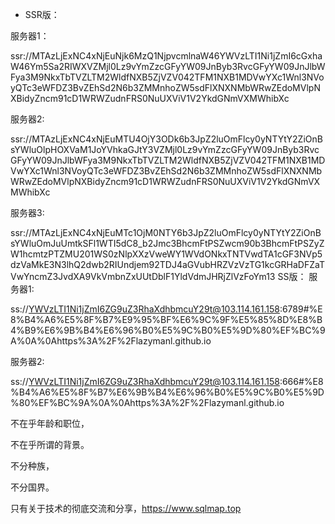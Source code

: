 * SSR版：

服务器1：

ssr://MTAzLjExNC4xNjEuNjk6MzQ1NjpvcmlnaW46YWVzLTI1Ni1jZmI6cGxhaW46Ym5Sa2RIWXVZMjl0Lz9vYmZzcGFyYW09JnByb3RvcGFyYW09JnJlbWFya3M9NkxTbTVZLTM2WldfNXB5ZjVZV042TFM1NXB1MDVwYXc1Wnl3NVoyQTc3eWFDZ3BvZEhSd2N6b3ZMMnhoZW5sdFlXNXNMbWRwZEdoMVlpNXBidyZncm91cD1WRWZudnFRS0NuUXViV1V2YkdGNmVXMWhibXc

服务器2:

ssr://MTAzLjExNC4xNjEuMTU4OjY3ODk6b3JpZ2luOmFlcy0yNTYtY2ZiOnBsYWluOlpHOXVaM1JoYVhkaGJtY3VZMjl0Lz9vYmZzcGFyYW09JnByb3RvcGFyYW09JnJlbWFya3M9NkxTbTVZLTM2WldfNXB5ZjVZV042TFM1NXB1MDVwYXc1Wnl3NVoyQTc3eWFDZ3BvZEhSd2N6b3ZMMnhoZW5sdFlXNXNMbWRwZEdoMVlpNXBidyZncm91cD1WRWZudnFRS0NuUXViV1V2YkdGNmVXMWhibXc

服务器3:

ssr://MTAzLjExNC4xNjEuMTc1OjM0NTY6b3JpZ2luOmFlcy0yNTYtY2ZiOnBsYWluOmJuUmtkSFl1WTI5dC8_b2Jmc3BhcmFtPSZwcm90b3BhcmFtPSZyZW1hcmtzPTZMU201WS0zNlpXXzVweWY1WVdONkxTNTVwdTA1cGF3NVp5dzVaMkE3N3lhQ2dwb2RIUndjem92TDJ4aGVubHRZVzVzTG1kcGRHaDFZaTVwYncmZ3JvdXA9VkVmbnZxUUtDblF1YldVdmJHRjZlVzFoYm13
SS版：
服务器1:

ss://YWVzLTI1Ni1jZmI6ZG9uZ3RhaXdhbmcuY29t@103.114.161.158:6789#%E8%B4%A6%E5%8F%B7%E9%95%BF%E6%9C%9F%E5%85%8D%E8%B4%B9%E6%9B%B4%E6%96%B0%E5%9C%B0%E5%9D%80%EF%BC%9A%0A%0Ahttps%3A%2F%2Flazymanl.github.io

服务器2:

ss://YWVzLTI1Ni1jZmI6ZG9uZ3RhaXdhbmcuY29t@103.114.161.158:666#%E8%B4%A6%E5%8F%B7%E6%9B%B4%E6%96%B0%E5%9C%B0%E5%9D%80%EF%BC%9A%0A%0Ahttps%3A%2F%2Flazymanl.github.io


不在乎年龄和职位，

不在乎所谓的背景。

不分种族，

不分国界。

只有关于技术的彻底交流和分享，https://www.sqlmap.top
